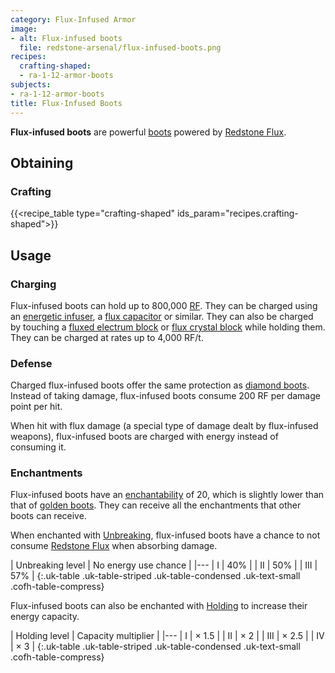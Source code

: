 ```yaml
---
category: Flux-Infused Armor
image:
- alt: Flux-infused boots
  file: redstone-arsenal/flux-infused-boots.png
recipes:
  crafting-shaped:
  - ra-1-12-armor-boots
subjects:
- ra-1-12-armor-boots
title: Flux-Infused Boots
---
```


**Flux-infused boots** are powerful
[boots](https://minecraft.gamepedia.com/Boots) powered by [Redstone
Flux](/docs/redstone-flux/).


Obtaining
---------

### Crafting
{{<recipe_table type="crafting-shaped" ids_param="recipes.crafting-shaped">}}


Usage
-----

### Charging
Flux-infused boots can hold up to 800,000 [RF](/docs/redstone-flux/). They
can be charged using an [energetic
infuser](../../thermal-expansion/energetic-infuser/), a [flux
capacitor](../../thermal-expansion/flux-capacitor/) or similar. They can also be
charged by touching a [fluxed electrum block](../fluxed-electrum-block/) or
[flux crystal block](../flux-crystal-block) while holding them. They can be
charged at rates up to 4,000 RF/t.

### Defense
Charged flux-infused boots offer the same protection as [diamond
boots](https://minecraft.gamepedia.com/Diamond_Boots). Instead of taking damage,
flux-infused boots consume 200 RF per damage point per hit.

When hit with flux damage (a special type of damage dealt by flux-infused
weapons), flux-infused boots are charged with energy instead of consuming it.

### Enchantments
Flux-infused boots have an
[enchantability](https://minecraft.gamepedia.com/Enchantability) of 20, which is
slightly lower than that of [golden
boots](https://minecraft.gamepedia.com/Golden_Boots). They can receive all the
enchantments that other boots can receive.

When enchanted with [Unbreaking](https://minecraft.gamepedia.com/Unbreaking),
flux-infused boots have a chance to not consume [Redstone
Flux](/docs/redstone-flux/) when absorbing damage.

| Unbreaking level | No energy use chance |
|---
| I | 40% |
| II | 50% |
| III | 57% |
{:.uk-table .uk-table-striped .uk-table-condensed .uk-text-small .cofh-table-compress}

Flux-infused boots can also be enchanted with
[Holding](../../cofh-core/holding/) to increase their energy capacity.

| Holding level | Capacity multiplier |
|---
| I | × 1.5 |
| II | × 2 |
| III | × 2.5 |
| IV | × 3 |
{:.uk-table .uk-table-striped .uk-table-condensed .uk-text-small .cofh-table-compress}
